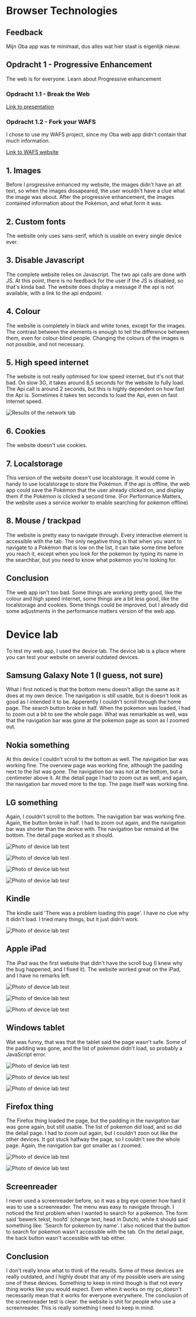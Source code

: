 # Browser Technologies

## Feedback

Mijn Oba app was te minimaal, dus alles wat hier staat is eigenlijk nieuw.

## Opdracht 1 - Progressive Enhancement

The web is for everyone. Learn about Progressive enhancement

### Opdracht 1.1 - Break the Web

[Link to presentation](https://docs.google.com/presentation/d/19a6mIf_GFPngIeJZXZoi-1VCQU8enFxl8Ml8VSAJBjs/edit?usp=sharing)

### Opdracht 1.2 - Fork your WAFS

I chose to use my WAFS project, since my Oba web app didn't contain that much information.

[Link to WAFS website](https://rick712.github.io/wafs/opdracht1/wafs/app/dist/index.html)

## 1. Images

Before I progressive enhanced my website, the images didn't have an alt text, so when the images dissapeared, the user wouldn't have a clue what the image was about. After the progressive enhancement, the images contained information about the Pokémon, and what form it was.

## 2. Custom fonts

The website only uses sans-serif, which is usable on every single device ever.

## 3. Disable Javascript

The complete website relies on Javascript. The two api calls are done with JS. At this point, there is no feedback for the user if the JS is disabled, so that's kinda bad. The website does display a message if the api is not available, with a link to the api endpoint.

## 4. Colour

The website is completely in black and white tones, except for the images. The contrast between the elements is enough to tell the difference between them, even for colour-blind people. Changing the colours of the images is not possible, and not necessary.

## 5. High speed internet

The website is not really optimised for low speed internet, but it's not that bad. On slow 3G, it takes around 8,5 seconds for the website to fully load. The Api call is around 2 seconds, but this is highly dependent on how fast the Api is. Sometimes it takes ten seconds to load the Api, even on fast internet speed.

![Results of the network tab](https://i.imgur.com/nrk5FUq.png)

## 6. Cookies

The website doesn't use cookies. 

## 7. Localstorage

This version of the website doesn't use localstorage. It would come in handy to use localstorage to store the Pokémon. If the api is offline, the web app could save the Pokémon that the user already clicked on, and display them if the Pokémon is clicked a second time. (For Performance Matters, the website uses a service worker to enable searching for pokemon offline)

## 8. Mouse / trackpad

The website is pretty easy to navigate through. Every interactive element is accessible with the tab. The only negative thing is that when you want to navigate to a Pokémon that is low on the list, it can take some time before you reach it, except when you look for the pokemon by typing its name in the searchbar, but you need to know what pokemon you're looking for.

## Conclusion

The web app isn't too bad. Some things are working pretty good, like the colour and high speed internet, some things are a bit less good, like the localstorage and cookies. Some things could be improved, but I already did some adjustments in the performance matters version of the web app.

# Device lab

To test my web app, I used the device lab. The device lab is a place where you can test your website on several outdated devices.

## Samsung Galaxy Note 1 (I guess, not sure)

What I first noticed is that the bottom menu doesn't allign the same as it does at my own device. The navigation is still usable, but is doesn't look as good as I intended it to be. Apperently I couldn't scroll through the home page. The search button broke in half. When the pokemon was loaded, I had to zoom out a bit to see the whole page. What was remarkable as well, was that the navigation bar was gone at the pokemon page as soon as I zoomed out.

## Nokia something

At this device I couldn't scroll to the bottom as well. The navigation bar was working fine. The overview page was working fine, although the padding next to the list was gone. The navigation bar was not at the bottom, but a centimeter above it. At the detail page I had to zoom out as well, and again, the navigation bar moved more to the top. The page itself was working fine.

## LG something

Again, I couldn't scroll to the bottom. The navigation bar was working fine. Again, the button broke in half. I had to zoom out again, and the navigation bar was shorter than the device with. The navigation bar remaind at the bottom. The detail page worked as it should.

![Photo of device lab test](https://i.imgur.com/ZSeIPvt.png)

![Photo of device lab test](https://i.imgur.com/tdLSoLu.png)

![Photo of device lab test](https://i.imgur.com/XGnhvdi.png)

![Photo of device lab test](https://i.imgur.com/0Tf9UIV.png)

## Kindle

The kindle said 'There was a problem loading this page'. I have no clue why it didn't load. I tried many things, but it just didn't work.

![Photo of device lab test](https://i.imgur.com/Gz817Ji.png)

## Apple iPad

The iPad was the first website that didn't have the scroll bug (I knew why the bug happened, and I fixed it). The website worked great on the iPad, and I have no remarks left.

![Photo of device lab test](https://i.imgur.com/Kv2cjGg.png)

![Photo of device lab test](https://i.imgur.com/xO4xEQw.png)

![Photo of device lab test](https://i.imgur.com/Wp4YFuc.png)

## Windows tablet

Wat was funny, that was that the tablet said the page wasn't safe. Some of the padding was gone, and the list of pokemon didn't load, so probably a JavaScript error.

![Photo of device lab test](https://i.imgur.com/mdVfGfA.png)

![Photo of device lab test](https://i.imgur.com/ccpkqyG.png)

![Photo of device lab test](https://imgur.com/9EirclR.png)

## Firefox thing

The Firefox thing loaded the page, but the padding in the navigation bar was gone again, but still usable. The list of pokemon did load, and so did the detail page. I had to zoom out again, but I couldn't zoon out like the other devices. It got stuck halfway the page, so I couldn't see the whole page. Again, the navigation bar got smaller as I zoomed.

![Photo of device lab test](https://i.imgur.com/5Pl5hrF.png)

![Photo of device lab test](https://i.imgur.com/yR1vNRx.png)

## Screenreader

I never used a screenreader before, so it was a big eye opener how hard it was to use a screenreader. The menu was easy to navigate through. I noticed the first problem when I wanted to search for a pokemon. The form said 'bewerk tekst, hoofd' (change text, head in Dutch), while it should said something like: 'Search for pokemon by name'. I also noticed that the button to search for pokemon wasn't accessible with the tab. On the detail page, the back button wasn't accessible with tab either.

## Conclusion

I don't really know what to think of the results. Some of these devices are really outdated, and I highly doubt that any of my possible users are using one of these devices. Something to keep in mind though is that not every thing works like you would expect. Even when it works on my pc,doesn't necessarily mean that it works for everyone everywhere. The conclusion of the screenreader test is clear: the website is shit for people who use a screenreader. This is really something I need to keep in mind.
